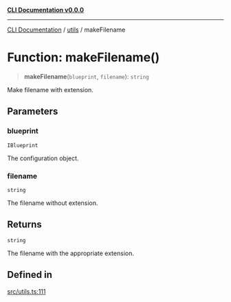 [**CLI Documentation v0.0.0**](../../README.md)

***

[CLI Documentation](../../modules.md) / [utils](../README.md) / makeFilename

# Function: makeFilename()

> **makeFilename**(`blueprint`, `filename`): `string`

Make filename with extension.

## Parameters

### blueprint

`IBlueprint`

The configuration object.

### filename

`string`

The filename without extension.

## Returns

`string`

The filename with the appropriate extension.

## Defined in

[src/utils.ts:111](https://github.com/stonemjs/cli/blob/7903e21087d732d9d42947a348eb3c473963e042/src/utils.ts#L111)
